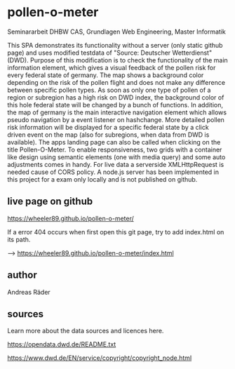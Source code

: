 # pollen-o-meter
Seminararbeit DHBW CAS, Grundlagen Web Engineering, Master Informatik

This SPA demonstrates its functionality without a server (only static github page) and uses modified testdata of "Source: Deutscher Wetterdienst" (DWD). Purpose of this modification is to check the functionality of the main information element, which gives a visual feedback of the pollen risk for every federal state of germany. The map shows a background color depending on the risk of the pollen flight and does not make any difference between specific pollen types. As soon as only one type of pollen of a region or subregion has a high risk on DWD index, the background color of this hole federal state will be changed by a bunch of functions. In addition, the map of germany is the main interactive navigation element which allows pseudo navigation by a event listener on hashchange. More detailed pollen risk information will be displayed for a specific federal state by a click driven event on the map (also for subregions, when data from DWD is available). The apps landing page can also be called when clicking on the title Pollen-O-Meter. To enable responsiveness, two grids with a container like design using semantic elements (one with media query) and some auto adjustments comes in handy. For live data a serverside XMLHttpRequest is needed cause of CORS policy. A node.js server has been implemented in this project for a exam only locally and is not published on github.

## live page on github
https://wheeler89.github.io/pollen-o-meter/

If a error 404 occurs when first open this git page, try to add index.html on its path.

--> https://wheeler89.github.io/pollen-o-meter/index.html

## author
Andreas Räder

## sources
Learn more about the data sources and licences here.

https://opendata.dwd.de/README.txt

https://www.dwd.de/EN/service/copyright/copyright_node.html 




